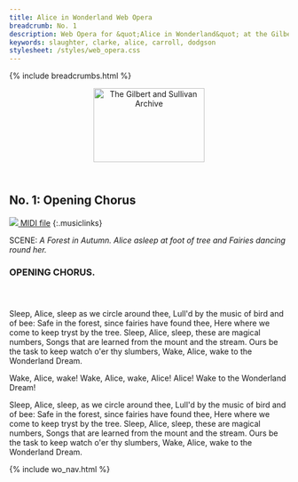 ```yaml
---
title: Alice in Wonderland Web Opera
breadcrumb: No. 1
description: Web Opera for &quot;Alice in Wonderland&quot; at the Gilbert and Sullivan Archive
keywords: slaughter, clarke, alice, carroll, dodgson
stylesheet: /styles/web_opera.css
---
```


{% include breadcrumbs.html %}
<header>
    <a href="../../index.html"><img src="https://gsarchive.net/layout/images/logo3sm.jpg" alt="The Gilbert and Sullivan Archive" width="200" height="133" border="0"></a>
    <div class=titlecard style="background-color: #ffffcc; background-image: url(../graphics/title.gif)" title="Alice in Wonderland"></div>
</header>

## No. 1: Opening Chorus

[ ![](/layout/images/midi.gif) MIDI file](../midi/aiw01.mid)
{:.musiclinks}

SCENE: *A Forest in Autumn. Alice asleep at foot of tree and Fairies dancing round her.*

### OPENING CHORUS.
#### &nbsp;
Sleep, Alice, sleep as we circle around thee,
Lull'd by the music of bird and of bee:
Safe in the forest, since fairies have found thee,
Here where we come to keep tryst by the tree.
Sleep, Alice, sleep, these are magical numbers,
Songs that are learned from the mount and the stream.
Ours be the task to keep watch o'er thy slumbers,
Wake, Alice, wake to the Wonderland Dream.

Wake, Alice, wake!
Wake, Alice, wake,
Alice!
Alice!
Wake to the Wonderland Dream!

Sleep, Alice, sleep, as we circle around thee,
Lull'd by the music of bird and of bee:
Safe in the forest, since fairies have found thee,
Here where we come to keep tryst by the tree.
Sleep, Alice, sleep, these are magical numbers,
Songs that are learned from the mount and the stream.
Ours be the task to keep watch o'er thy slumbers,
Wake, Alice, wake to the Wonderland Dream.

{% include wo_nav.html %}
